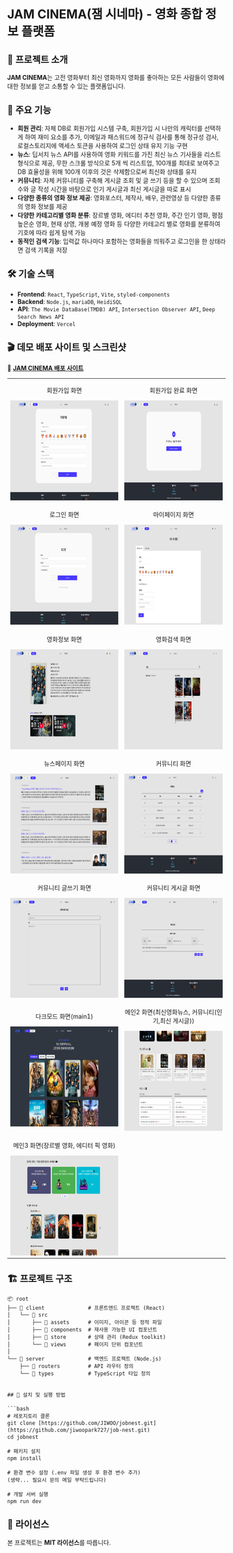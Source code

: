 # JAM CINEMA(잼 시네마) - 영화 종합 정보 플랫폼

## 🚀 프로젝트 소개

**JAM CINEMA**는 고전 영화부터 최신 영화까지 영화를 좋아하는 모든 사람들이 영화에 대한 정보를 얻고 소통할 수 있는 플랫폼입니다.

## 🎯 주요 기능

- **회원 관리**: 자체 DB로 회원가입 시스템 구축, 회원가입 시 나만의 캐릭터를 선택하게 하여 재미 요소를 추가, 이메일과 패스워드에 정규식 검사를 통해 정규성 검사, 로컬스토리지에 액세스 토큰을 사용하여 로그인 상태 유지 기능 구현
- **뉴스**: 딥서치 뉴스 API를 사용하여 영화 키워드를 가진 최신 뉴스 기사들을 리스트 형식으로 제공, 무한 스크롤 방식으로 5개 씩 리스트업, 100개를 최대로 보여주고 DB 효율성을 위해 100개 이후의 것은 삭제함으로써 최신화 상태를 유지
- **커뮤니티**: 자체 커뮤니티를 구축해 게시글 조회 및 글 쓰기 등을 할 수 있으며 조회수와 글 작성 시간을 바탕으로 인기 게시글과 최신 게시글을 따로 표시
- **다양한 종류의 영화 정보 제공**: 영화포스터, 제작사, 배우, 관련영상 등 다양한 종류의 영화 정보를 제공
- **다양한 카테고리별 영화 분류**: 장르별 영화, 에디터 추천 영화, 주간 인기 영화, 평점 높은순 영화, 현재 상영, 개봉 예정 영화 등 다양한 카테고리 별로 영화를 분류하여 기호에 따라 쉽게 탐색 가능
- **동적인 검색 기능**: 입력값 하나마다 포함하는 영화들을 띄워주고 로그인을 한 상태라면 검색 기록을 저장

## 🛠 기술 스택

- **Frontend**: `React`, `TypeScript`, `Vite`, `styled-components`
- **Backend**: `Node.js`, `mariaDB`, `HeidiSQL`
- **API**: `The Movie DataBase(TMDB) API`, `Intersection Observer API`, `Deep Search News API`
- **Deployment**: `Vercel`

## 🎬 데모 배포 사이트 및 스크린샷

🚀 **[JAM CINEMA 배포 사이트](https://job-nest-iota.vercel.app)**

<table>
  <tr>
    <td align="center">
      <p>회원가입 화면</p>
      <img src="client/src/assets/images/jamcinema_signup.png" height="230" alt="회원가입 화면">
    </td>
    <td align="center">
      <p>회원가입 완료 화면</p>
      <img src="client/src/assets/images/jamcinema_signup_complete.png" height="230" alt="회원가입 완료 화면">
    </td>
  </tr>
  <tr>
    <td align="center">
      <p>로그인 화면</p>
      <img src="client/src/assets/images/jamcinema_login.png" height="230" alt="로그인 화면">
    </td>
    <td align="center">
      <p>마이페이지 화면</p>
      <img src="client/src/assets/images/jamcinema_mypage.png" height="230" alt="마이페이지 화면">
    </td>
  </tr>
  <tr>
    <td align="center">
      <p>영화정보 화면</p>
      <img src="client/src/assets/images/jamcinema_movie_info.png" height="230" alt="영화정보 화면">
    </td>
    <td align="center">
      <p>영화검색 화면</p>
      <img src="client/src/assets/images/jamcinema_search.png" height="230" alt="영화검색 화면">
    </td>
  </tr>
  <tr>
    <td align="center">
      <p>뉴스페이지 화면</p>
      <img src="client/src/assets/images/jamcinema_news.png" height="230" alt="뉴스페이지 화면">
    </td>
    <td align="center">
      <p>커뮤니티 화면</p>
      <img src="client/src/assets/images/jamcinema_community.png" height="230" alt="커뮤니티 화면">
    </td>
  </tr>
  <tr>
    <td align="center">
      <p>커뮤니티 글쓰기 화면</p>
      <img src="client/src/assets/images/jamcinema_write.png" height="230" alt="커뮤니티 글쓰기 화면">
    </td>
    <td align="center">
      <p>커뮤니티 게시글 화면</p>
      <img src="client/src/assets/images/jamcinema_post.png" height="230" alt="커뮤니티 게시글 화면">
    </td>
  </tr>
    <tr>
    <td align="center">
      <p>다크모드 화면(main1)</p>
      <img src="client/src/assets/images/jamcinema_dark.png" height="230" alt="다크모드 화면">
    </td>
    <td align="center">
      <p>메인2 화면(최신영화뉴스, 커뮤니티(인기,최신 게시글))</p>
      <img src="client/src/assets/images/jamcinema_main2.png" height="230" alt="메인2 화면">
    </td>
  </tr>
    </tr>
    <tr>
    <td align="center">
      <p>메인3 화면(장르별 영화, 에디터 픽 영화)</p>
      <img src="client/src/assets/images/jamcinema_main3.png" height="230" alt="메인3 화면">
    </td>
  </tr>
</table>

## 🏗 프로젝트 구조

````plaintext
📦 root
├── 📁 client              # 프론트엔드 프로젝트 (React)
│   └── 📁 src
│       ├── 📁 assets      # 이미지, 아이콘 등 정적 파일
│       ├── 📁 components  # 재사용 가능한 UI 컴포넌트
│       ├── 📁 store       # 상태 관리 (Redux toolkit)
│       └── 📁 views       # 페이지 단위 컴포넌트
│
└── 📁 server              # 백엔드 프로젝트 (Node.js)
    ├── 📁 routers         # API 라우터 정의
    └── 📁 types           # TypeScript 타입 정의


## 🔧 설치 및 실행 방법

```bash
# 레포지토리 클론
git clone [https://github.com/JIWOO/jobnest.git](https://github.com/jiwoopark727/job-nest.git)
cd jobnest

# 패키지 설치
npm install

# 환경 변수 설정 (.env 파일 생성 후 환경 변수 추가)
(생략... 필요시 문의 메일 부탁드립니다)

# 개발 서버 실행
npm run dev
````

## 📜 라이선스

본 프로젝트는 **MIT 라이선스**를 따릅니다.
